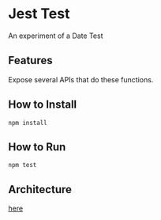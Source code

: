 # Jest Test

An experiment of a Date Test

## Features
Expose several APIs that do these functions.


## How to Install
```
npm install
```

## How to Run
```
npm test
```

## Architecture
[here](ARCHITECTURE.md)